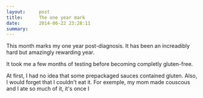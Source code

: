 ```yaml
---
layout:     post
title:      The one year mark
date:       2014-06-22 23:28:11
summary:    
---
```


This month marks my one year post-diagnosis. It has been an increadibly hard but amazingly rewarding year.

It took me a few months of testing before becoming completly gluten-free. 

At first, I had no idea that some prepackaged sauces contained gluten. 
Also, I would forget that I couldn't eat it. For exemple, my mom made couscous and I ate so much of it, it's once I
